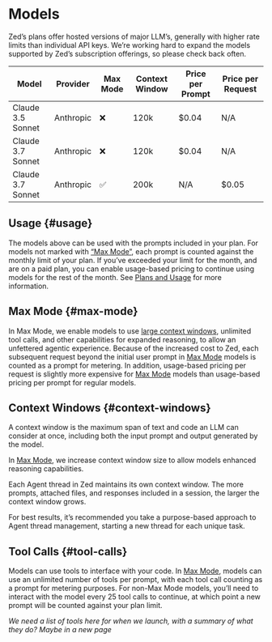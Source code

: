 # Models

Zed’s plans offer hosted versions of major LLM’s, generally with higher rate limits than individual API keys. We’re working hard to expand the models supported by Zed’s subscription offerings, so please check back often.

| Model | Provider | Max Mode | Context Window | Price per Prompt | Price per Request |
| --- | --- | --- | --- | --- | --- |
| Claude 3.5 Sonnet | Anthropic | ❌ | 120k | $0.04 | N/A |
| Claude 3.7 Sonnet | Anthropic | ❌ | 120k | $0.04 | N/A |
| Claude 3.7 Sonnet | Anthropic | ✅ | 200k | N/A | $0.05 |

## Usage {#usage}

The models above can be used with the prompts included in your plan. For models not marked with [“Max Mode”](#max-mode), each prompt is counted against the monthly limit of your plan. If you’ve exceeded your limit for the month, and are on a paid plan, you can enable usage-based pricing to continue using models for the rest of the month. See [Plans and Usage](./agent/plans-and-usage.md) for more information.

## Max Mode {#max-mode}
In Max Mode, we enable models to use [large context windows](#context-windows), unlimited tool calls, and other capabilities for expanded reasoning, to allow an unfettered agentic experience. Because of the increased cost to Zed, each subsequent request beyond the initial user prompt in [Max Mode](#max-mode) models is counted as a prompt for metering. In addition, usage-based pricing per request is slightly more expensive for [Max Mode](#max-mode) models than usage-based pricing per prompt for regular models.

## Context Windows {#context-windows}

A context window is the maximum span of text and code an LLM can consider at once, including both the input prompt and output generated by the model.

In [Max Mode](#max-mode), we increase context window size to allow models enhanced reasoning capabilities.

Each Agent thread in Zed maintains its own context window. The more prompts, attached files, and responses included in a session, the larger the context window grows.

For best results, it’s recommended you take a purpose-based approach to Agent thread management, starting a new thread for each unique task.

## Tool Calls {#tool-calls}

Models can use tools to interface with your code. In [Max Mode](#max-mode), models can use an unlimited number of tools per prompt, with each tool call counting as a prompt for metering purposes. For non-Max Mode models, you’ll need to interact with the model every 25 tool calls to continue, at which point a new prompt will be counted against your plan limit.

*We need a list of tools here for when we launch, with a summary of what they do? Maybe in a new page*
